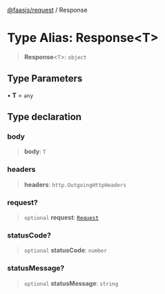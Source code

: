 [@faasjs/request](../README.md) / Response

# Type Alias: Response\<T\>

> **Response**\<`T`\>: `object`

## Type Parameters

• **T** = `any`

## Type declaration

### body

> **body**: `T`

### headers

> **headers**: `http.OutgoingHttpHeaders`

### request?

> `optional` **request**: [`Request`](Request.md)

### statusCode?

> `optional` **statusCode**: `number`

### statusMessage?

> `optional` **statusMessage**: `string`
